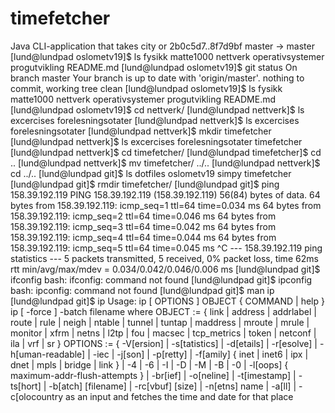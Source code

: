 # timefetcher
Java CLI-application that takes city or     2b0c5d7..8f7d9bf  master -> master [lund@lundpad oslometv19]$ ls fysikk  matte1000  nettverk  operativsystemer  progutvikling  README.md [lund@lundpad oslometv19]$ git status On branch master Your branch is up to date with 'origin/master'.  nothing to commit, working tree clean [lund@lundpad oslometv19]$ ls fysikk  matte1000  nettverk  operativsystemer  progutvikling  README.md [lund@lundpad oslometv19]$ cd nettverk/ [lund@lundpad nettverk]$ ls excercises  forelesningsotater [lund@lundpad nettverk]$ ls excercises  forelesningsotater [lund@lundpad nettverk]$ mkdir timefetcher [lund@lundpad nettverk]$ ls excercises  forelesningsotater  timefetcher [lund@lundpad nettverk]$ cd timefetcher/ [lund@lundpad timefetcher]$ cd .. [lund@lundpad nettverk]$ mv timefetcher/ ../.. [lund@lundpad nettverk]$ cd ../.. [lund@lundpad git]$ ls dotfiles  oslometv19  simpy  timefetcher [lund@lundpad git]$ rmdir timefetcher/ [lund@lundpad git]$ ping 158.39.192.119 PING 158.39.192.119 (158.39.192.119) 56(84) bytes of data. 64 bytes from 158.39.192.119: icmp_seq=1 ttl=64 time=0.034 ms 64 bytes from 158.39.192.119: icmp_seq=2 ttl=64 time=0.046 ms 64 bytes from 158.39.192.119: icmp_seq=3 ttl=64 time=0.042 ms 64 bytes from 158.39.192.119: icmp_seq=4 ttl=64 time=0.044 ms 64 bytes from 158.39.192.119: icmp_seq=5 ttl=64 time=0.045 ms ^C --- 158.39.192.119 ping statistics --- 5 packets transmitted, 5 received, 0% packet loss, time 62ms rtt min/avg/max/mdev = 0.034/0.042/0.046/0.006 ms [lund@lundpad git]$ ifconfig bash: ifconfig: command not found [lund@lundpad git]$ ipconfig bash: ipconfig: command not found [lund@lundpad git]$ man ip [lund@lundpad git]$ ip Usage: ip [ OPTIONS ] OBJECT { COMMAND | help }        ip [ -force ] -batch filename where  OBJECT := { link | address | addrlabel | route | rule | neigh | ntable |                    tunnel | tuntap | maddress | mroute | mrule | monitor | xfrm |                    netns | l2tp | fou | macsec | tcp_metrics | token | netconf | ila |                    vrf | sr }        OPTIONS := { -V[ersion] | -s[tatistics] | -d[etails] | -r[esolve] |                     -h[uman-readable] | -iec | -j[son] | -p[retty] |                     -f[amily] { inet | inet6 | ipx | dnet | mpls | bridge | link } |                     -4 | -6 | -I | -D | -M | -B | -0 |                     -l[oops] { maximum-addr-flush-attempts } | -br[ief] |                     -o[neline] | -t[imestamp] | -ts[hort] | -b[atch] [filename] |                     -rc[vbuf] [size] | -n[etns] name | -a[ll] | -c[olocountry as an input and fetches the time and date for that place

